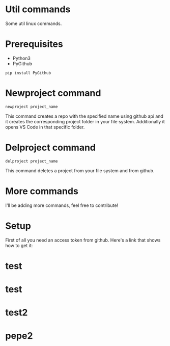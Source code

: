 # Util commands
Some util linux commands.
# Prerequisites
* Python3
* PyGithub
```
pip install PyGithub
```

# Newproject command
```
newproject project_name
```
This command creates a repo with the specified name using github api and it creates the corresponding project folder in your file system. Additionally it opens VS Code in that specific folder.
# Delproject command
```
delproject project_name
```
This command deletes a project from your file system and from github.

# More commands
I'll be adding more commands, feel free to contribute!

# Setup

First of all you need an access token from github. Here's a link that shows how to get it:
# test
# test
# test2
# pepe2
